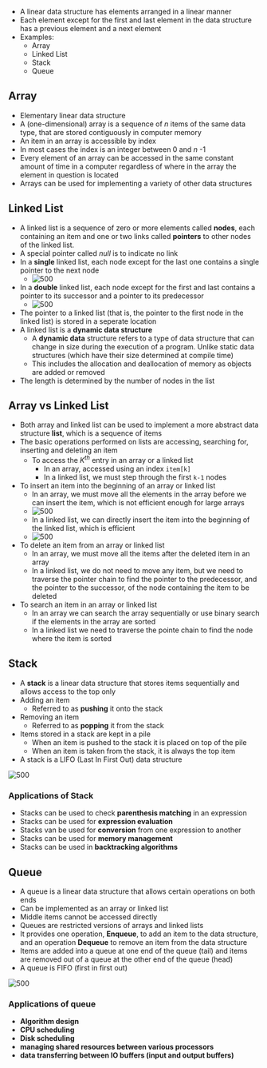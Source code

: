 - A linear data structure has elements arranged in a linear manner
- Each element except for the first and last element in the data structure has a previous element and a next element
- Examples:
	- Array
	- Linked List
	- Stack
	- Queue

## Array
- Elementary linear data structure
- A (one-dimensional) array is a sequence of *n* items of the same data type, that are stored contiguously in computer memory
- An item in an array is accessible by index
- In most cases the index is an integer between 0 and *n* -1 
- Every element of an array can be accessed in the same constant amount of time in a computer regardless of where in the array the element in question is located
- Arrays can be used for implementing a variety of other data structures

## Linked List
- A linked list is a sequence of zero or more elements called **nodes**, each containing an item and one or two links called **pointers** to other nodes of the linked list.
- A special pointer called *null* is to indicate no link
- In a **single** linked list, each node except for the last one contains a single pointer to the next node
	- ![500](Pasted%20image%2020240316162737.png)
- In a **double** linked list, each node except for the first and last contains a pointer to its successor and a pointer to its predecessor 
	- ![500](Pasted%20image%2020240316162747.png)
- The pointer to a linked list (that is, the pointer to the first node in the linked list) is stored in a seperate location
- A linked list is a **dynamic data structure**
	- A **dynamic data** structure refers to a type of data structure that can change in size during the execution of a program. Unlike static data structures (which have their size determined at compile time)
	- This includes the allocation and deallocation of memory as objects are added or removed
- The length is determined by the number of nodes in the list

## Array vs Linked List
- Both array and linked list can be used to implement a more abstract data structure **list**, which is a sequence of items
- The basic operations performed on lists are accessing, searching for, inserting and deleting an item
	- To access the $K^{th}$ entry in an array or a linked list
		- In an array, accessed using an index `item[k]`
		- In a linked list, we must step through the first `k-1` nodes
- To insert an item into the beginning of an array or linked list
	- In an array, we must move all the elements in the array before we can insert the item, which is not efficient enough for large arrays
	- ![500](Pasted%20image%2020240316184507.png)
	- In a linked list, we can directly insert the item into the beginning of the linked list, which is efficient
	- ![500](Pasted%20image%2020240316184546.png)
- To delete an item from an array or linked list
	- In an array, we must move all the items after the deleted item in an array
	- In a linked list, we do not need to move any item, but we need to traverse the pointer chain to find the pointer to the predecessor, and the pointer to the successor, of the node containing the item to be deleted
- To search an item in an array or linked list
	- In an array we can search the array sequentially or use binary search if the elements in the array are sorted
	- In a linked list we need to traverse the pointe chain to find the node where the item is sorted

## Stack
- A **stack** is a linear data structure that stores items sequentially and allows access to the top only
- Adding an item
	- Referred to as **pushing** it onto the stack
- Removing an item
	- Referred to as **popping** it from the stack
- Items stored in a stack are kept in a pile
	- When an item is pushed to the stack it is placed on top of the pile
	- When an item is taken from the stack, it is always the top item
- A stack is a LIFO (Last In First Out) data structure

![500](Pasted%20image%2020240316203659.png)

### Applications of Stack
- Stacks can be used to check **parenthesis matching** in an expression
- Stacks can be used for **expression evaluation**
- Stacks van be used for **conversion** from one expression to another
- Stacks can be used for **memory management**
- Stacks can be used in **backtracking algorithms**


## Queue
- A queue is a linear data structure that allows certain operations on both ends
- Can be implemented as an array or linked list
- Middle items cannot be accessed directly
- Queues are restricted versions of arrays and linked lists
- It provides one operation, **Enqueue**, to add an item to the data structure, and an operation **Dequeue** to remove an item from the data structure
- Items are added into a queue at one end of the queue (tail) and items are removed out of a queue at the other end of the queue (head)
- A queue is FIFO (first in first out)

![500](Pasted%20image%2020240316211847.png)

### Applications of queue
- **Algorithm design**
- **CPU scheduling**
- **Disk scheduling**
- **managing shared resources between various processors**
- **data transferring between IO buffers (input and output buffers)**
